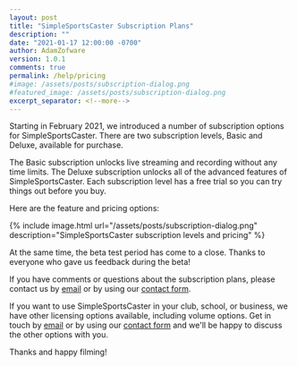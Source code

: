 ```yaml
---
layout: post
title: "SimpleSportsCaster Subscription Plans"
description: ""
date: "2021-01-17 12:00:00 -0700"
author: AdamZofware
version: 1.0.1
comments: true
permalink: /help/pricing
#image: /assets/posts/subscription-dialog.png
#featured_image: /assets/posts/subscription-dialog.png
excerpt_separator: <!--more-->
---
```


Starting in February 2021, we introduced a number of subscription options for SimpleSportsCaster. There are two subscription levels, Basic and Deluxe, available for purchase.

The Basic subscription unlocks live streaming and recording without any time limits. The Deluxe subscription unlocks all of the advanced features of SimpleSportsCaster. Each subscription level has a free trial so you can try things out before you buy.

<!--more-->

Here are the feature and pricing options:

{% include image.html url="/assets/posts/subscription-dialog.png" description="SimpleSportsCaster subscription levels and pricing" %}

At the same time, the beta test period has come to a close. Thanks to everyone who gave us feedback during the beta!

If you have comments or questions about the subscription plans, please contact us by [email](mailto:info@simplesportscaster.com) or by using our [contact form](/contact).

If you want to use SimpleSportsCaster in your club, school, or business, we have other licensing options available, including volume options. Get in touch by [email](mailto:info@simplesportscaster.com) or by using our [contact form](/contact) and we'll be happy to discuss the other options with you.

Thanks and happy filming!
